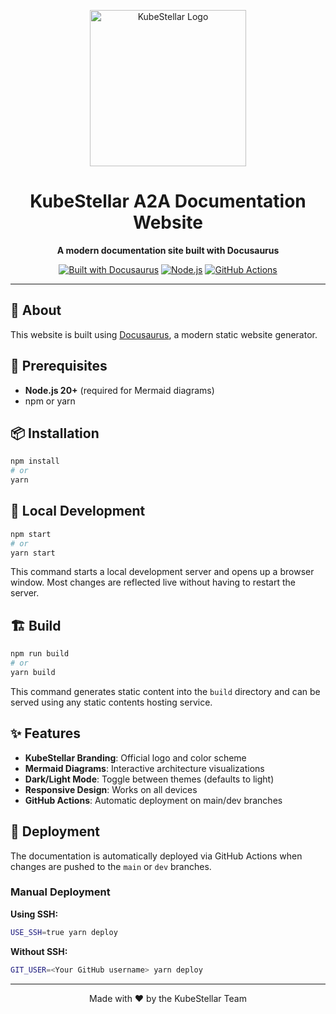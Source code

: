 <div align="center">
<p align="center">
  <img alt="KubeStellar Logo" width="250px" src="https://avatars.githubusercontent.com/u/134407106?s=200&v=4" />
</p>

  
  # KubeStellar A2A Documentation Website
  
  **A modern documentation site built with Docusaurus**
  
  [![Built with Docusaurus](https://img.shields.io/badge/Built%20with-Docusaurus-2e8555?style=flat-square&logo=docusaurus)](https://docusaurus.io/)
  [![Node.js](https://img.shields.io/badge/Node.js-20%2B-339933?style=flat-square&logo=node.js)](https://nodejs.org/)
  [![GitHub Actions](https://img.shields.io/badge/CI%2FCD-GitHub%20Actions-2088FF?style=flat-square&logo=github-actions)](https://github.com/features/actions)
</div>

---

## 📖 About

This website is built using [Docusaurus](https://docusaurus.io/), a modern static website generator.

## 🔧 Prerequisites

- **Node.js 20+** (required for Mermaid diagrams)
- npm or yarn

## 📦 Installation

```bash
npm install
# or
yarn
```

## 🚀 Local Development

```bash
npm start
# or
yarn start
```

This command starts a local development server and opens up a browser window. Most changes are reflected live without having to restart the server.

## 🏗️ Build

```bash
npm run build
# or
yarn build
```

This command generates static content into the `build` directory and can be served using any static contents hosting service.

## ✨ Features

- **KubeStellar Branding**: Official logo and color scheme
- **Mermaid Diagrams**: Interactive architecture visualizations
- **Dark/Light Mode**: Toggle between themes (defaults to light)
- **Responsive Design**: Works on all devices
- **GitHub Actions**: Automatic deployment on main/dev branches

## 🚢 Deployment

The documentation is automatically deployed via GitHub Actions when changes are pushed to the `main` or `dev` branches.

### Manual Deployment

**Using SSH:**

```bash
USE_SSH=true yarn deploy
```

**Without SSH:**

```bash
GIT_USER=<Your GitHub username> yarn deploy
```

---

<div align="center">
  Made with ❤️ by the KubeStellar Team
</div>
